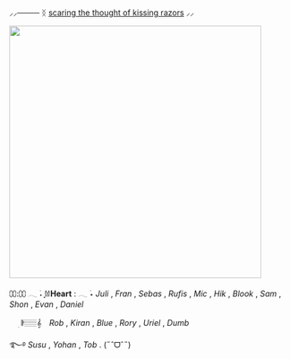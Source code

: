 ⸝⸝────  ᛝ   [scaring the thought of kissing razors](https://x.com/29o5tv)    ⸝⸝



 <img src= "https://files.catbox.moe/70sxnl.png" width="450" height="alto"/>

⩇⩇:⩇⩇ 𓂃 ࣪˖ ִֶָ𐀔**Heart** : 
𓂃 ࣪⋆ *Juli* , *Fran* , *Sebas* , *Rufis* , *Mic* , *Hik* , *Blook* , *Sam* , *Shon* , *Evan* , *Daniel*

ㅤ ׅ 𝄂𝄚𝅦𝄚𝄞𝅄ㅤ  *Rob* , *Kiran* , *Blue* , *Rory* , *Uriel* , *Dumb*

࿐࿔ *Susu* , *Yohan* , *Tob* . (˶ˆᗜˆ˵)
